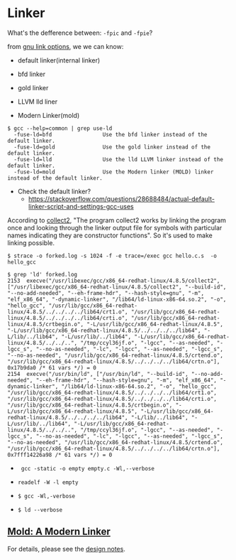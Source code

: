 # Linker
What's the defference between: `-fpic` and `-fpie`?

from [gnu link options](https://gcc.gnu.org/onlinedocs/gcc/Link-Options.html), we we can know:
* default linker(internal linker)

* bfd linker

* gold linker

* LLVM lld liner

* Modern Linker(mold)

```
$ gcc --help=common | grep use-ld
  -fuse-ld=bfd                Use the bfd linker instead of the default linker.
  -fuse-ld=gold               Use the gold linker instead of the default linker.
  -fuse-ld=lld                Use the lld LLVM linker instead of the default linker.
  -fuse-ld=mold               Use the Modern linker (MOLD) linker instead of the default linker.
```

- Check the default linker?
  - https://stackoverflow.com/questions/28688484/actual-default-linker-script-and-settings-gcc-uses

According to [collect2](https://gcc.gnu.org/onlinedocs/gccint/Collect2.html), "The program collect2 works by linking the program once and looking through the linker output file for symbols with particular names indicating they are constructor functions". So it's used to make linking possible.

```
$ strace -o forked.log -s 1024 -f -e trace=/exec gcc hello.c.s  -o hello_gcc

$ grep 'ld' forked.log 
2153  execve("/usr/libexec/gcc/x86_64-redhat-linux/4.8.5/collect2", ["/usr/libexec/gcc/x86_64-redhat-linux/4.8.5/collect2", "--build-id", "--no-add-needed", "--eh-frame-hdr", "--hash-style=gnu", "-m", "elf_x86_64", "-dynamic-linker", "/lib64/ld-linux-x86-64.so.2", "-o", "hello_gcc", "/usr/lib/gcc/x86_64-redhat-linux/4.8.5/../../../../lib64/crt1.o", "/usr/lib/gcc/x86_64-redhat-linux/4.8.5/../../../../lib64/crti.o", "/usr/lib/gcc/x86_64-redhat-linux/4.8.5/crtbegin.o", "-L/usr/lib/gcc/x86_64-redhat-linux/4.8.5", "-L/usr/lib/gcc/x86_64-redhat-linux/4.8.5/../../../../lib64", "-L/lib/../lib64", "-L/usr/lib/../lib64", "-L/usr/lib/gcc/x86_64-redhat-linux/4.8.5/../../..", "/tmp/ccyl36jf.o", "-lgcc", "--as-needed", "-lgcc_s", "--no-as-needed", "-lc", "-lgcc", "--as-needed", "-lgcc_s", "--no-as-needed", "/usr/lib/gcc/x86_64-redhat-linux/4.8.5/crtend.o", "/usr/lib/gcc/x86_64-redhat-linux/4.8.5/../../../../lib64/crtn.o"], 0x17b9da0 /* 61 vars */) = 0
2154  execve("/usr/bin/ld", ["/usr/bin/ld", "--build-id", "--no-add-needed", "--eh-frame-hdr", "--hash-style=gnu", "-m", "elf_x86_64", "-dynamic-linker", "/lib64/ld-linux-x86-64.so.2", "-o", "hello_gcc", "/usr/lib/gcc/x86_64-redhat-linux/4.8.5/../../../../lib64/crt1.o", "/usr/lib/gcc/x86_64-redhat-linux/4.8.5/../../../../lib64/crti.o", "/usr/lib/gcc/x86_64-redhat-linux/4.8.5/crtbegin.o", "-L/usr/lib/gcc/x86_64-redhat-linux/4.8.5", "-L/usr/lib/gcc/x86_64-redhat-linux/4.8.5/../../../../lib64", "-L/lib/../lib64", "-L/usr/lib/../lib64", "-L/usr/lib/gcc/x86_64-redhat-linux/4.8.5/../../..", "/tmp/ccyl36jf.o", "-lgcc", "--as-needed", "-lgcc_s", "--no-as-needed", "-lc", "-lgcc", "--as-needed", "-lgcc_s", "--no-as-needed", "/usr/lib/gcc/x86_64-redhat-linux/4.8.5/crtend.o", "/usr/lib/gcc/x86_64-redhat-linux/4.8.5/../../../../lib64/crtn.o"], 0x7fff14226a98 /* 61 vars */) = 0
```

- ` gcc -static -o empty empty.c -Wl,--verbose`

- `readelf -W -l empty`

- `$ gcc -Wl,-verbose`

- `$ ld --verbose`

## [Mold: A Modern Linker](https://github.com/rui314/mold)
For details, please see the [design notes](https://github.com/rui314/mold/blob/main/docs/design.md).
